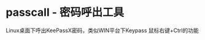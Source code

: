passcall - 密码呼出工具
==============================================
Linux桌面下呼出KeePassX密码，类似WIN平台下Keypass 鼠标右键+Ctrl的功能
